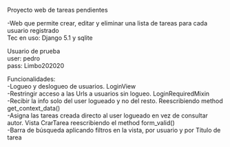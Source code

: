 Proyecto web de tareas pendientes

-Web que permite crear, editar y eliminar una lista de tareas para cada usuario registrado<br>
Tec en uso: Django 5.1 y sqlite

Usuario de prueba <br>
user: pedro<br>
pass: Limbo202020

Funcionalidades:<br>
-Logueo y deslogueo de usuarios. LoginView<br>
-Restringir acceso a las Urls a usuarios sin logueo. LoginRequiredMixin<br>
-Recibir la info solo del user logueado y no del resto. Reescribiendo method get_context_data()<br>
-Asigna las tareas creada directo al user logueado en vez de consultar autor. Vista CrarTarea reescribiendo el method form_valid()<br>
-Barra de búsqueda aplicando filtros en la vista, por usuario y por Título de tarea
